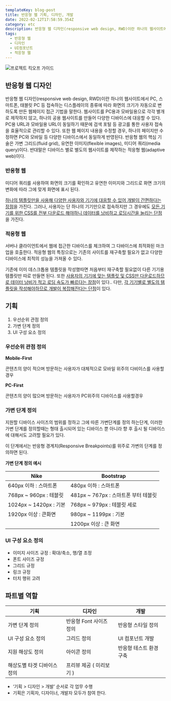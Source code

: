 ```yaml
---
templateKey: blog-post
title: 반응형 웹 기획, 디자인, 개발
date: 2022-02-12T17:58:59.354Z
category: etc
description: 반응형 웹 디자인(responsive web design, RWD)이란 하나의 웹사이트에서 PC, 스마트폰, 태블릿 PC 등 접속하는 디스플레이의 종류에 따라 화면의 크기가 자동으로 변하도록 만든 웹페이지 접근 기법을 말한다. 웹사이트를 PC용과 모바일용으로 각각 별개로 제작하지 않고, 하나의 공용 웹사이트를 만들어 다양한 디바이스에 대응할 수 있다.
tags:
  - 반응형 웹
  - 디자인
  - UI컴포넌트
  - 적응형 웹
---
```


![프로젝트 킥오프 가이드](/assets/kickoff-meeting.png "프로젝트 킥오프 가이드")

## 반응형 웹 디자인

반응형 웹 디자인(responsive web design, RWD)이란 하나의 웹사이트에서 PC, 스마트폰, 태블릿 PC 등 접속하는 디스플레이의 종류에 따라 화면의 크기가 자동으로 변하도록 만든 웹페이지 접근 기법을 말한다. 웹사이트를 PC용과 모바일용으로 각각 별개로 제작하지 않고, 하나의 공용 웹사이트를 만들어 다양한 디바이스에 대응할 수 있다. PC용 URL과 모바일용 URL이 동일하기 때문에 검색 포털 등 광고를 통한 사용자 접속을 효율적으로 관리할 수 있다. 또한 웹 페이지 내용을 수정할 경우, 하나의 페이지만 수정하면 PC와 모바일 등 다양한 디바이스에서 동일하게 반영된다. 반응형 웹의 핵심 기술은 가변 그리드(fluid grid), 유연한 이미지(flexible images), 미디어 쿼리(media query)이다. 반대말은 디바이스 별로 별도의 웹사이트를 제작하는 적응형 웹(adaptive web)이다.

### 반응형 웹

미디어 쿼리를 사용하여 화면의 크기를 확인하고 유연한 이미지와 그리드로 화면 크기의 변화에 따라 그에 맞게 화면에 표시 된다.

<U>하나의 템플릿만을 사용해 다양한 사용자와 기기에 대응할 수 있어 개발이 간편하다는 장점</U>을 가진다. 그러나, 사용자는 단 하나의 기기만으로 접속하지만 그 경우에도 <U>모든 기기를 위한 CSS를 전부 다운로드 해야하니 데이터를 낭비하고 로딩시간을 늘리는 단점</U>을 가진다.

### 적응형 웹

서버나 클라이언트에서 웹에 접근한 디바이스를 체크하여 그 다바이스에 최적화된 마크업을 호출한다. 적응형 웹의 특징으로는 기존의 사이트를 재구축할 필요가 없고 다양한 디바이스에 최적의 성능을 가져올 수 있다.

기존에 이미 데스크톱용 템플릿을 작성했따면 처음부터 재구축할 필요없이 다른 기기용 템플릿만 따로 만들면 된다. 또한 <U>사용자의 기기에 맞는 템플릿 및 CSS만 다운로드하므로 데이터 낭비가 적고 로딩 속도가 빠르다는 장점</U>이 있다.. 다만, <U>각 기기별로 별도의 템플릿을 작성해야하므로 개발이 복잡해진다는 단점</U>이 있다.

## 기획

1. 우선순위 관점 정의
2. 가변 단계 정의
3. UI 구성 요소 정의

### 우선순위 관점 정의

**Mobile-First**

콘텐츠의 양이 적으며 방문하는 사용자가 대체적으로 모바일 위주의 다비이스를 사용할경우

**PC-First**

콘텐츠의 양이 많으며 방문하는 사용자가 PC위주의 디바이스를 사용할경우

### 가변 단계 정의

지원할 디바이스 사이즈의 범위를 정하고 그에 따른 가변단계를 정의 하는단계, 이러한 가변 단계를 정의할때는 형태 출시되어 있는 디바이스 뿐 아니라 향 후 출시 될 디바이스에 대해서도 고려할 필요가 있다.

이 단계에서는 반응형 경계치(Responsive Breakpoints)를 위주로 가변의 단계를 정의하면 된다.

**가변 단계 정의 예시**

| Nike                   | Bootstrap                            |
| ---------------------- | ------------------------------------ |
| 640px 이하 : 스마트폰  | 480px 이하 : 스마트폰                |
| 768px ~ 960px : 테블릿 | 481px ~ 767px : 스마트폰 부터 테블릿 |
| 1024px ~ 1420px : 기본 | 768px ~ 979px : 테블릿 세로          |
| 1920px 이상 : 큰화면   | 980px ~ 1199px : 기본                |
|                        | 1200px 이상 : 큰 화면                |

### UI 구성 요소 정의

- 이미지 사이즈 규정 : 확대/축소, 행/열 조정
- 폰트 사이즈 규정
- 그리드 규정
- 링크 규정
- 터치 행위 고려

## 파트별 역할

| 기획                        | 디자인                   | 개발                    |
| --------------------------- | ------------------------ | ----------------------- |
| 가변 단계 정의              | 반응형 Font 사이즈 정의  | 반응형 스타일 정의      |
| UI 구성 요소 정의           | 그리드 정의              | UI 컴포넌트 개발        |
| 지원 해상도 정의            | 아이콘 정의              | 반응형 테스트 환경 구축 |
| 해상도별 타겟 디바이스 정의 | 프리뷰 제공 ( 미리보기 ) |                         |

- ‘기획 > 디자인 > 개발’ 순서로 각 업무 수행
- 기획은 기획자, 디자이너, 개발자 모두가 참여 한다.
